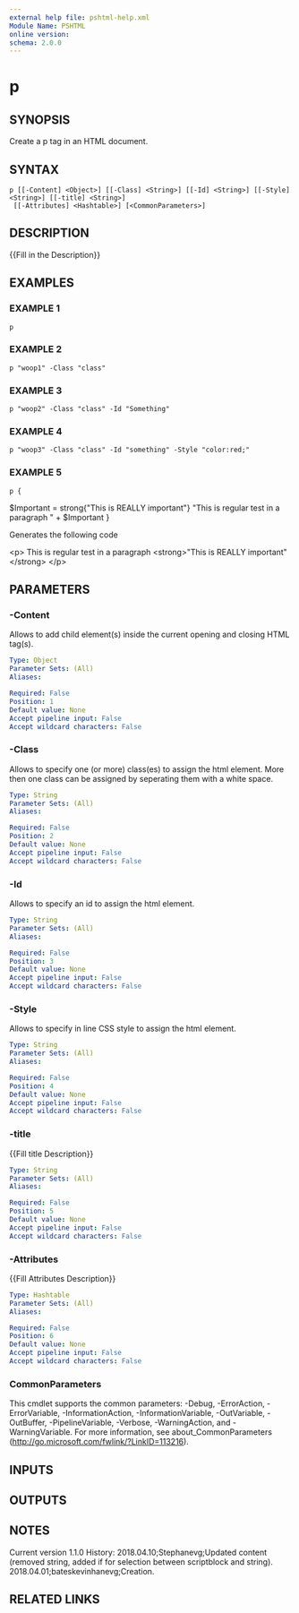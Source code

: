 ```yaml
---
external help file: pshtml-help.xml
Module Name: PSHTML
online version:
schema: 2.0.0
---
```


# p

## SYNOPSIS
Create a p tag in an HTML document.

## SYNTAX

```
p [[-Content] <Object>] [[-Class] <String>] [[-Id] <String>] [[-Style] <String>] [[-title] <String>]
 [[-Attributes] <Hashtable>] [<CommonParameters>]
```

## DESCRIPTION
{{Fill in the Description}}

## EXAMPLES

### EXAMPLE 1
```
p
```

### EXAMPLE 2
```
p "woop1" -Class "class"
```

### EXAMPLE 3
```
p "woop2" -Class "class" -Id "Something"
```

### EXAMPLE 4
```
p "woop3" -Class "class" -Id "something" -Style "color:red;"
```

### EXAMPLE 5
```
p {
```

$Important = strong{"This is REALLY important"} 
    "This is regular test in a paragraph " + $Important
}

Generates the following code

\<p\>
This is regular test in a paragraph \<strong\>"This is REALLY important"\</strong\>
\</p\>

## PARAMETERS

### -Content
Allows to add child element(s) inside the current opening and closing HTML tag(s).

```yaml
Type: Object
Parameter Sets: (All)
Aliases:

Required: False
Position: 1
Default value: None
Accept pipeline input: False
Accept wildcard characters: False
```

### -Class
Allows to specify one (or more) class(es) to assign the html element.
More then one class can be assigned by seperating them with a white space.

```yaml
Type: String
Parameter Sets: (All)
Aliases:

Required: False
Position: 2
Default value: None
Accept pipeline input: False
Accept wildcard characters: False
```

### -Id
Allows to specify an id to assign the html element.

```yaml
Type: String
Parameter Sets: (All)
Aliases:

Required: False
Position: 3
Default value: None
Accept pipeline input: False
Accept wildcard characters: False
```

### -Style
Allows to specify in line CSS style to assign the html element.

```yaml
Type: String
Parameter Sets: (All)
Aliases:

Required: False
Position: 4
Default value: None
Accept pipeline input: False
Accept wildcard characters: False
```

### -title
{{Fill title Description}}

```yaml
Type: String
Parameter Sets: (All)
Aliases:

Required: False
Position: 5
Default value: None
Accept pipeline input: False
Accept wildcard characters: False
```

### -Attributes
{{Fill Attributes Description}}

```yaml
Type: Hashtable
Parameter Sets: (All)
Aliases:

Required: False
Position: 6
Default value: None
Accept pipeline input: False
Accept wildcard characters: False
```

### CommonParameters
This cmdlet supports the common parameters: -Debug, -ErrorAction, -ErrorVariable, -InformationAction, -InformationVariable, -OutVariable, -OutBuffer, -PipelineVariable, -Verbose, -WarningAction, and -WarningVariable.
For more information, see about_CommonParameters (http://go.microsoft.com/fwlink/?LinkID=113216).

## INPUTS

## OUTPUTS

## NOTES
Current version 1.1.0
   History:
       2018.04.10;Stephanevg;Updated content (removed string, added if for selection between scriptblock and string).
       2018.04.01;bateskevinhanevg;Creation.

## RELATED LINKS
